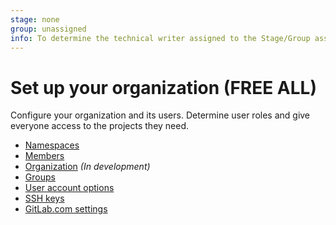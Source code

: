 ```yaml
---
stage: none
group: unassigned
info: To determine the technical writer assigned to the Stage/Group associated with this page, see https://handbook.gitlab.com/handbook/product/ux/technical-writing/#assignments
---
```


# Set up your organization **(FREE ALL)**

Configure your organization and its users. Determine user roles
and give everyone access to the projects they need.

- [Namespaces](../user/namespace/index.md)
- [Members](../user/project/members/index.md)
- [Organization](../user/organization/index.md) _(In development)_
- [Groups](../user/group/index.md)
- [User account options](../user/profile/index.md)
- [SSH keys](../user/ssh.md)
- [GitLab.com settings](../user/gitlab_com/index.md)
